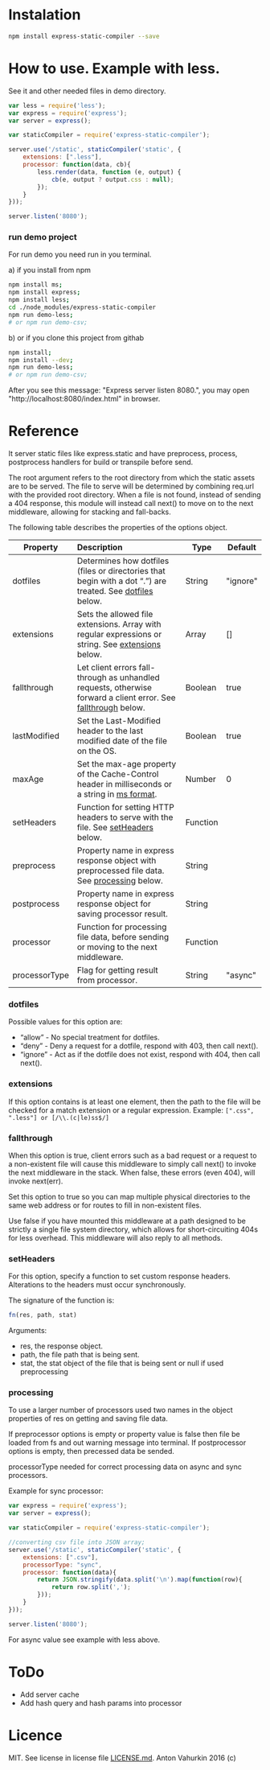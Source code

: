# Instalation

```bash
npm install express-static-compiler --save
```

# How to use. Example with less.

See it and other needed files in demo directory.
```js
var less = require('less');
var express = require('express');
var server = express();

var staticCompiler = require('express-static-compiler');

server.use('/static', staticCompiler('static', {
	extensions: [".less"],
	processor: function(data, cb){
		less.render(data, function (e, output) {
			cb(e, output ? output.css : null);
		});
	}
}));

server.listen('8080');
```

### run demo project

For run demo you need run in you terminal.

a) if you install from npm

```bash
npm install ms;
npm install express;
npm install less;
cd ./node_modules/express-static-compiler
npm run demo-less;
# or npm run demo-csv;
```

b) or if you clone this project from githab

```bash
npm install;
npm install --dev;
npm run demo-less;
# or npm run demo-csv;
```

After you see this message: "Express server listen 8080.", you may open "http://localhost:8080/index.html" in browser.

# Reference

It server static files like express.static and have preprocess, process, postprocess handlers for build or transpile before send.

The root argument refers to the root directory from which the static assets are to be served. The file to serve will be determined by combining req.url with the provided root directory. When a file is not found, instead of sending a 404 response, this module will instead call next() to move on to the next middleware, allowing for stacking and fall-backs.

The following table describes the properties of the options object.

| Property      | Description                                                                                                                        | Type     | Default  |
|---------------|:-----------------------------------------------------------------------------------------------------------------------------------|----------|----------|
| dotfiles      | Determines how dotfiles (files or directories that begin with a dot “.”) are treated. See [dotfiles](#dotfiles) below.             | String   | "ignore" |
| extensions    | Sets the allowed file extensions. Array with regular expressions or string. See [extensions](#extensions) below.                   | Array    | []       |
| fallthrough   | Let client errors fall-through as unhandled requests, otherwise forward a client error. See [fallthrough](#fallthrough) below.     | Boolean  | true     |
| lastModified  | Set the Last-Modified header to the last modified date of the file on the OS.                                                      | Boolean  | true     |
| maxAge        | Set the max-age property of the Cache-Control header in milliseconds or a string in [ms format](https://www.npmjs.com/package/ms). | Number   | 0        |
| setHeaders    | Function for setting HTTP headers to serve with the file. See [setHeaders](#setheaders) below.                                     | Function |          |
| preprocess    | Property name in express response object with preprocessed file data. See [processing](#processing) below.                         | String   |          |
| postprocess   | Property name in express response object for saving processor result.                                                              | String   |          |
| processor     | Function for processing file data, before sending or moving to the next middleware.                                                | Function |          |
| processorType | Flag for getting result from processor.                                                                                            | String   | "async"  |

### dotfiles
Possible values for this option are:

- “allow” - No special treatment for dotfiles.
- “deny” - Deny a request for a dotfile, respond with 403, then call next().
- “ignore” - Act as if the dotfile does not exist, respond with 404, then call next().

### extensions
If this option contains is at least one element, then the path to the file will be checked for a match extension or a regular expression. Example: ``` [".css", ".less"] or [/\\.(c|le)ss$/] ```

### fallthrough
When this option is true, client errors such as a bad request or a request to a non-existent file will cause this middleware to simply call next() to invoke the next middleware in the stack. When false, these errors (even 404), will invoke next(err).

Set this option to true so you can map multiple physical directories to the same web address or for routes to fill in non-existent files.

Use false if you have mounted this middleware at a path designed to be strictly a single file system directory, which allows for short-circuiting 404s for less overhead. This middleware will also reply to all methods.
### setHeaders
For this option, specify a function to set custom response headers. Alterations to the headers must occur synchronously.

The signature of the function is:
```js
fn(res, path, stat)
```
Arguments:

- res, the response object.
- path, the file path that is being sent.
- stat, the stat object of the file that is being sent or null if used preprocessing

### processing

To use a larger number of processors used two names in the object properties of res on getting and saving file data. 

If preprocessor options is empty or property value is false then file be loaded from fs and out warning message into terminal.
If postprocessor options is empty, then precessed data be sended.

processorType needed for correct processing data on async and sync processors. 

Example for sync processor:

```js
var express = require('express');
var server = express();

var staticCompiler = require('express-static-compiler');

//converting csv file into JSON array;
server.use('/static', staticCompiler('static', {
	extensions: [".csv"],
	processorType: "sync",
	processor: function(data){
		return JSON.stringify(data.split('\n').map(function(row){
			return row.split(',');
		}));
	}
}));

server.listen('8080');
```

For async value see example with less above.

# ToDo

- Add server cache
- Add hash query and hash params into processor

# Licence

MIT. See license in license file [LICENSE.md](./LICENSE.md).
Anton Vahurkin 2016 (c) 